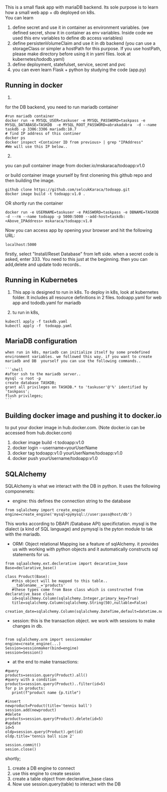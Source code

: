 This is a small flask app with mariaDB  backend. Its sole purpose is to learn how a small web app + db deployed on k8s.  
You can learn  
1. define secret and use it in container as environment variables. (we defined secret, show it in container as env variables. Inside code we used this env variables to define db access variables)
2. define persistenVolumeClaim and use it in db backend (you can use a storageClass or simpler a hostPath for this purpose. If you use hostPath, please make directory before using it in yaml files. look at kubernetes/tododb.yaml)
3. define deployment, statefulset, service, secret and pvc
4. you can even learn Flask + python by studying the code (app.py)

## Running in docker

1.
for the DB backend, you need to run mariadb container
```shell
#run mariadb container
docker run -e MYSQL_USER=taskuser -e MYSQL_PASSWORD=taskpass -e MYSQL_DATABASE=TASKDB  -e MYSQL_ROOT_PASSWORD=abrakadabra  -d --name taskdb -p 3306:3306 mariadb:10.7
# find IP address of this continer
docker ps 
docker inspect <Container ID from previous> | grep "IPAddress"
#We will use this IP below..

```
2.
 you can pull container image from docker.io/mskaraca/todoapp:v1.0 
 
 or build container image yourself by first clonening this github repo and then building the image. 
```shell
github clone https://github.com/selcukKaraca/todoapp.git
docker image build -t todoapp:v1.0 .
```
OR shortly run the container
```shell
docker run -e USERNAME=taskuser -e PASSWORD=taskpass -e DBNAME=TASKDB -d --rm --name todoapp -p 5000:5000 --add-host=taskdb:<Above_IPAddress> mskaraca/todoapp:v1.0

```

Now you can access app by opening your browser and hit the following URL:  
```shell
localhost:5000
```

firstly, select "Install/Reset Database" from left side. when a secret code is asked, enter 333. You need to this just at the beginning. then you can add,delete and update todo records..

## Running in Kubernetes

1. This app is designed to run in k8s. To deploy in k8s, look at kubernetes folder. It includes all resource definitions in 2 files. todoapp.yaml for web app and tododb.yaml for mariadb

3. tu run in k8s,

```shell
kubectl apply -f taskdb.yaml
kubectl apply -f  todoapp.yaml 
```

## MariaDB configuration
    when run in k8s, mariadb can initialize itself by some predefined environment variables. we followed this way. if you want to create mariadb and DB  yourself you can use the following commands..

    ```shell
    #after ssh to the mariadb server..
    mysql -u root -p
    create database TASKDB;
    grant all privileges on TASKDB.* to 'taskuser'@'%' identified by 'taskpass';
    flush privileges;
    ```
## Building docker image and pushing it to docker.io
 to put your docker image in hub.docker.com. (Note docker.io can be accessed from hub.docker.com)

1. docker image build -t todoapp:v1.0
2. docker login --username=yourUserName  
3. docker tag todoapp:v1.0 yourUserName/todoapp:v1.0
4. docker push yourUsername/todoapp:v1.0

## SQLAlchemy
SQLAlchemy is what we interact with the DB in python.
It uses the following componenets:  
- engine: this defines the connection string to the database  
```shell
from sqlalchemy import create_engine
engine=create_engine('mysql+pymysql://user:pass@host/db')
```
This works according to DBAPI /Database API) specifictation. mysql is the dialect (a kind of SQL language) and pymysql is the pyton module to tak with the mariadb.  

- ORM: Object relational Mapping ise a feature of sqlAlchemy. it provides us with working with python objects and it automatically constructs sql statements for us.
```shell
from sqlaalchemy.ext.declerative import decarative_base
Base=declarative_base()

class Product(Base):
   #this object will be mapped to this table..
   __tablename__='products'
   #these types come from Base class which is constructed from declarative_base class
   id=sqlalchmey.Column(sqlalchemy.Integer,primary_key=True)
   title=sqlalchemy.Column(sqlalchemy.String(50),nullable=False)
   creation_date=sqlalchemy.Column(sqlalchemy.DateTime,default=datetime.now)
```
- session: this is the transaction object. we work with sessions to make changes in db.
```shell

from sqlalchemy.orm import sessionmaker
engine=create_engine(...)
Session=sessionmaker(bind=engine)
session=Session()
```
- at the end to make transactions:
```shell
#query
products=session.query(Product).all()
#query with a condition
products=session.query(Product)..filter(id=5)
for p in products:
   print(f"product name {p.title")

#insert
newproduct=Product(title='tennis ball')
session.add(newproduct)
#delete
products=session.query(Product).delete(id=5)
#update
id=5
oldp=session.query(Product).get(id)
oldp.title='tennis ball size 2'

session.commit()
sesion.close()
```

shortly;  
1. create a DB engine to connect  
2. use this engine to create session  
3. create a table object from declerative_base class  
4. Now use session.query(table) to interact with the DB